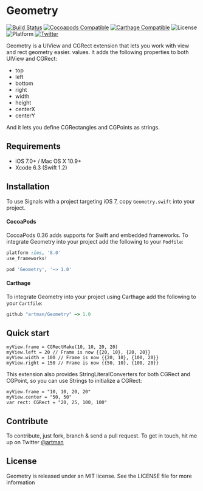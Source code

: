# Geometry
[![Build Status](https://travis-ci.org/artman/Geometry.svg?branch=master)](https://travis-ci.org/artman/Geometry)
[![Cocoapods Compatible](https://img.shields.io/cocoapods/v/Geometry.svg)](https://cocoapods.org/pods/Geometry)
[![Carthage Compatible](https://img.shields.io/badge/Carthage-compatible-4BC51D.svg?style=flat)](https://github.com/Carthage/Carthage)
![License](https://img.shields.io/cocoapods/l/Geometry.svg?style=flat&color=gray)
![Platform](https://img.shields.io/cocoapods/p/Geometry.svg?style=flat)
[![Twitter](https://img.shields.io/badge/twitter-@artman-blue.svg?style=flat)](http://twitter.com/artman)

Geometry is a UIView and CGRect extension that lets you work with view and rect geometry easier.
values. It adds the following properties to both UIView and CGRect:

* top
* left
* bottom
* right
* width
* height
* centerX
* centerY

And it lets you define CGRectangles and CGPoints as strings.

## Requirements

- iOS 7.0+ / Mac OS X 10.9+
- Xcode 6.3 (Swift 1.2)

## Installation

To use Signals with a project targeting iOS 7, copy `Geometry.swift` into your project.

#### CocoaPods

CocoaPods 0.36 adds supports for Swift and embedded frameworks. To integrate Geometry into your project add the following to your `Podfile`:

```ruby
platform :ios, '8.0'
use_frameworks!

pod 'Geometry', '~> 1.0'
```

#### Carthage

To integrate Geometry into your project using Carthage add the following to your `Cartfile`:

```ruby
github "artman/Geometry" ~> 1.0
```


## Quick start

```
myView.frame = CGRectMake(10, 10, 20, 20)
myView.left = 20 // Frame is now {{20, 10}, {20, 20}}
myView.width = 100 // Frame is now {{20, 10}, {100, 20}}
myView.right = 150 // Frame is now {{50, 10}, {100, 20}}
```

This extension also provides StringLiteralConverters for both CGRect and CGPoint, so you can use Strings to initialize a CGRect:

```
myView.frame = "10, 10, 20, 20"
myView.center = "50, 50"
var rect: CGRect = "20, 25, 100, 100"
```

## Contribute

To contribute, just fork, branch & send a pull request. To get in touch, hit me up on Twitter [@artman](http://twitter.com/artman)

## License

Geometry is released under an MIT license. See the LICENSE file for more information
